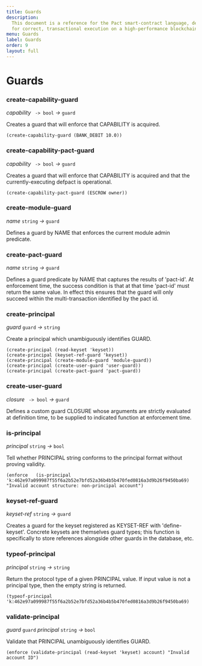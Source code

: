 ```yaml
---
title: Guards
description:
  This document is a reference for the Pact smart-contract language, designed
  for correct, transactional execution on a high-performance blockchain.
menu: Guards
label: Guards
order: 9
layout: full
---
```


# Guards

### create-capability-guard

_capability_&nbsp;` -> bool` _&rarr;_&nbsp;`guard`

Creates a guard that will enforce that CAPABILITY is acquired.

```pact
(create-capability-guard (BANK_DEBIT 10.0))
```

### create-capability-pact-guard

_capability_&nbsp;` -> bool` _&rarr;_&nbsp;`guard`

Creates a guard that will enforce that CAPABILITY is acquired and that the
currently-executing defpact is operational.

```pact
(create-capability-pact-guard (ESCROW owner))
```

### create-module-guard

_name_&nbsp;`string` _&rarr;_&nbsp;`guard`

Defines a guard by NAME that enforces the current module admin predicate.

### create-pact-guard

_name_&nbsp;`string` _&rarr;_&nbsp;`guard`

Defines a guard predicate by NAME that captures the results of 'pact-id'. At
enforcement time, the success condition is that at that time 'pact-id' must
return the same value. In effect this ensures that the guard will only succeed
within the multi-transaction identified by the pact id.

### create-principal

_guard_&nbsp;`guard` _&rarr;_&nbsp;`string`

Create a principal which unambiguously identifies GUARD.

```pact
(create-principal (read-keyset 'keyset))
(create-principal (keyset-ref-guard 'keyset))
(create-principal (create-module-guard 'module-guard))
(create-principal (create-user-guard 'user-guard))
(create-principal (create-pact-guard 'pact-guard))
```

### create-user-guard

_closure_&nbsp;` -> bool` _&rarr;_&nbsp;`guard`

Defines a custom guard CLOSURE whose arguments are strictly evaluated at
definition time, to be supplied to indicated function at enforcement time.

### is-principal

_principal_&nbsp;`string` _&rarr;_&nbsp;`bool`

Tell whether PRINCIPAL string conforms to the principal format without proving
validity.

```pact
(enforce   (is-principal 'k:462e97a099987f55f6a2b52e7bfd52a36b4b5b470fed0816a3d9b26f9450ba69)   "Invalid account structure: non-principal account")
```

### keyset-ref-guard

_keyset-ref_&nbsp;`string` _&rarr;_&nbsp;`guard`

Creates a guard for the keyset registered as KEYSET-REF with 'define-keyset'.
Concrete keysets are themselves guard types; this function is specifically to
store references alongside other guards in the database, etc.

### typeof-principal

_principal_&nbsp;`string` _&rarr;_&nbsp;`string`

Return the protocol type of a given PRINCIPAL value. If input value is not a
principal type, then the empty string is returned.

```pact
(typeof-principal 'k:462e97a099987f55f6a2b52e7bfd52a36b4b5b470fed0816a3d9b26f9450ba69)
```

### validate-principal

_guard_&nbsp;`guard` _principal_&nbsp;`string` _&rarr;_&nbsp;`bool`

Validate that PRINCIPAL unambiguously identifies GUARD.

```pact
(enforce (validate-principal (read-keyset 'keyset) account) "Invalid account ID")
```
